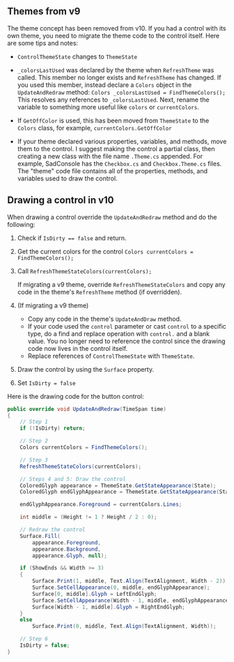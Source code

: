 
Themes from v9
----------------------

The theme concept has been removed from v10. If you had a control with its own theme, you
need to migrate the theme code to the control itself. Here are some tips and notes:

- `ControlThemeState` changes to `ThemeState`

- `_colorsLastUsed` was declared by the theme when `RefreshTheme` was called. This member no
  longer exists and `RefreshTheme` has changed. If you used this member, instead declare a `Colors` object
  in the `UpdateAndRedraw` method: `Colors _colorsLastUsed = FindThemeColors();` This resolves any references
  to `_colorsLastUsed`. Next, rename the variable to something more useful like `colors` or `currentColors`.

- If `GetOffColor` is used, this has been moved from `ThemeState` to the `Colors` class, for
  example, `currentColors.GetOffColor`

- If your theme declared various properties, variables, and methods, move them to the control. I suggest making the
  control a partial class, then creating a new class with the file name `.Theme.cs` appended. For example, SadConsole
  has the `Checkbox.cs` and `Checkbox.Theme.cs` files. The "theme" code file contains all of the properties, methods,
  and variables used to draw the control.

Drawing a control in v10
-----------------------------

When drawing a control override the `UpdateAndRedraw` method and do the following:

1. Check if `IsDirty == false` and return.
2. Get the current colors for the control `Colors currentColors = FindThemeColors();`
3. Call `RefreshThemeStateColors(currentColors);`

   If migrating a v9 theme, override `RefreshThemeStateColors` and copy any code in the theme's `RefreshTheme` method (if overridden).

4. (If migrating a v9 theme)
   - Copy any code in the theme's `UpdateAndDraw` method.
   - If your code used the `control` parameter or cast `control` to a specific type, do a find and replace operation
     with `control.` and a blank value. You no longer need to reference the control since the drawing code now lives
     in the control itself.
   - Replace references of `ControlThemeState` with `ThemeState`.
5. Draw the control by using the `Surface` property.
6. Set `IsDirty = false`


Here is the drawing code for the button control:
```csharp
public override void UpdateAndRedraw(TimeSpan time)
{
    // Step 1
    if (!IsDirty) return;

    // Step 2
    Colors currentColors = FindThemeColors();

    // Step 3
    RefreshThemeStateColors(currentColors);

    // Steps 4 and 5: Draw the control
    ColoredGlyph appearance = ThemeState.GetStateAppearance(State);
    ColoredGlyph endGlyphAppearance = ThemeState.GetStateAppearance(State);

    endGlyphAppearance.Foreground = currentColors.Lines;

    int middle = (Height != 1 ? Height / 2 : 0);

    // Redraw the control
    Surface.Fill(
        appearance.Foreground,
        appearance.Background,
        appearance.Glyph, null);

    if (ShowEnds && Width >= 3)
    {
        Surface.Print(1, middle, Text.Align(TextAlignment, Width - 2));
        Surface.SetCellAppearance(0, middle, endGlyphAppearance);
        Surface[0, middle].Glyph = LeftEndGlyph;
        Surface.SetCellAppearance(Width - 1, middle, endGlyphAppearance);
        Surface[Width - 1, middle].Glyph = RightEndGlyph;
    }
    else
        Surface.Print(0, middle, Text.Align(TextAlignment, Width));

    // Step 6
    IsDirty = false;
}
```
